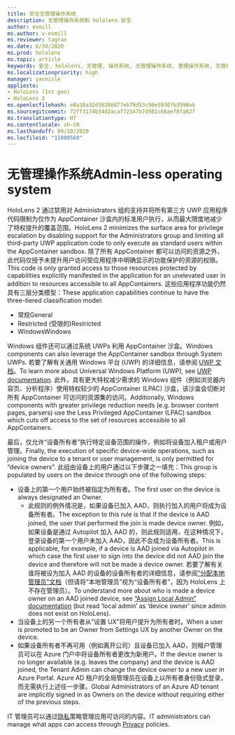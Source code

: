 ```yaml
---
title: 安全无管理操作系统
description: 无管理操作系统和 hololens 安全
author: evmill
ms.author: v-evmill
ms.reviewer: tagran
ms.date: 6/30/2020
ms.prod: hololens
ms.topic: article
keywords: 安全, hololens, 无管理, 操作系统, 无管理操作系统, 管理操作系统, 无管理操作系统, hololens 2, hololens 2 安全,
ms.localizationpriority: high
manager: yannisle
appliesto:
- HoloLens (1st gen)
- HoloLens 2
ms.openlocfilehash: e8a10a32d30206877eb79d53c90e59307b3990ab
ms.sourcegitcommit: 72ff3174b34d2acaf72547b7d981c66aef8fa82f
ms.translationtype: HT
ms.contentlocale: zh-CN
ms.lasthandoff: 09/10/2020
ms.locfileid: "11009560"
---
```

# <span data-ttu-id="39f81-104">无管理操作系统</span><span class="sxs-lookup"><span data-stu-id="39f81-104">Admin-less operating system</span></span>

<span data-ttu-id="39f81-105">HoloLens 2 通过禁用对 Administrators 组的支持并将所有第三方 UWP 应用程序代码限制为仅作为 AppContainer 沙盒内的标准用户执行，从而最大限度地减少了特权提升的覆盖范围。</span><span class="sxs-lookup"><span data-stu-id="39f81-105">HoloLens 2 minimizes the surface area for privilege escalation by disabling support for the Administrators group and limiting all third-party UWP application code to only execute as standard users within the AppContainer sandbox.</span></span> <span data-ttu-id="39f81-106">除了所有 AppContainer 都可以访问的资源之外，此代码仅授予未提升用户访问受应用程序中明确显示的功能保护的资源的权限。</span><span class="sxs-lookup"><span data-stu-id="39f81-106">This code is only granted access to those resources protected by capabilities explicitly manifested in the application for an unelevated user in addition to resources accessible to all AppContainers.</span></span>
<span data-ttu-id="39f81-107">这些应用程序功能仍然具有三层分类模型：</span><span class="sxs-lookup"><span data-stu-id="39f81-107">These application capabilities continue to have the three-tiered classification model:</span></span>
  * <span data-ttu-id="39f81-108">常规</span><span class="sxs-lookup"><span data-stu-id="39f81-108">General</span></span>
  * <span data-ttu-id="39f81-109">Restricted (受限的)</span><span class="sxs-lookup"><span data-stu-id="39f81-109">Restricted</span></span>
  * <span data-ttu-id="39f81-110">Windows</span><span class="sxs-lookup"><span data-stu-id="39f81-110">Windows</span></span>

<span data-ttu-id="39f81-111">Windows 组件还可以通过系统 UWPs 利用 AppContainer 沙盒。</span><span class="sxs-lookup"><span data-stu-id="39f81-111">Windows components can also leverage the AppContainer sandbox through System UWPs.</span></span> <span data-ttu-id="39f81-112">若要了解有关通用 Windows 平台 (UWP) 的详细信息，请参阅 [UWP 文档](https://docs.microsoft.com/windows/uwp/)。</span><span class="sxs-lookup"><span data-stu-id="39f81-112">To learn more about Universal Windows Platform (UWP), see [UWP documentation](https://docs.microsoft.com/windows/uwp/).</span></span> <span data-ttu-id="39f81-113">此外，具有更大特权减少需求的 Windows 组件（例如浏览器内容页、分析程序）使用特权较少的 AppContainer (LPAC) 沙盒，该沙盒会切断对所有 AppContainer 可访问的资源集的访问。</span><span class="sxs-lookup"><span data-stu-id="39f81-113">Additionally, Windows components with greater privilege reduction needs (e.g. browser content pages, parsers) use the Less Privileged AppContainer (LPAC) sandbox which cuts off access to the set of resources accessible to all AppContainers.</span></span>

<span data-ttu-id="39f81-114">最后，仅允许“设备所有者”执行特定设备范围的操作，例如将设备加入租户或用户管理。</span><span class="sxs-lookup"><span data-stu-id="39f81-114">Finally, the execution of specific device-wide operations, such as joining the device to a tenant or user management, is only permitted for “device owners”.</span></span> <span data-ttu-id="39f81-115">此组由设备上的用户通过以下步骤之一填充：</span><span class="sxs-lookup"><span data-stu-id="39f81-115">This group is populated by users on the device through one of the following steps:</span></span>
  * <span data-ttu-id="39f81-116">设备上的第一个用户始终被指定为所有者。</span><span class="sxs-lookup"><span data-stu-id="39f81-116">The first user on the device is always designated an Owner.</span></span> 
    * <span data-ttu-id="39f81-117">此规则的例外情况是，如果设备已加入 AAD，则执行加入的用户将成为设备所有者。</span><span class="sxs-lookup"><span data-stu-id="39f81-117">The exception to this rule is that if the device is AAD joined, the user that performed the join is made device owner.</span></span> <span data-ttu-id="39f81-118">例如，如果设备是通过 Autopilot 加入 AAD 的，则此规则适用，在这种情况下，登录设备的第一个用户未加入 AAD，因此不会成为设备所有者。</span><span class="sxs-lookup"><span data-stu-id="39f81-118">This is applicable, for example, if a device is AAD joined via Autopilot in which case the first user to sign into the device did not AAD join the device and therefore will not be made a device owner.</span></span> <span data-ttu-id="39f81-119">若要了解有关谁将被设为加入 AAD 的设备的设备所有者的详细信息，请参阅[“分配本地管理员”文档](https://docs.microsoft.com/azure/active-directory/devices/assign-local-admin)（但请将“本地管理员”视为“设备所有者”，因为 HoloLens 上不存在管理员）。</span><span class="sxs-lookup"><span data-stu-id="39f81-119">To understand more about who is made a device owner on an AAD joined device, see [“Assign Local Admin” documentation](https://docs.microsoft.com/azure/active-directory/devices/assign-local-admin) (but read ‘local admin’ as ‘device owner’ since admin does not exist on HoloLens).</span></span>
  * <span data-ttu-id="39f81-120">当设备上的另一个所有者从“设置 UX”将用户提升为所有者时。</span><span class="sxs-lookup"><span data-stu-id="39f81-120">When a user is promoted to be an Owner from Settings UX by another Owner on the device.</span></span>
  * <span data-ttu-id="39f81-121">如果设备所有者不再可用（例如离开公司）且设备已加入 AAD，则租户管理员可以在 Azure 门户中将设备所有者更改为新用户。</span><span class="sxs-lookup"><span data-stu-id="39f81-121">If the device owner is no longer available (e.g. leaves the company) and the device is AAD joined, the Tenant Admin can change the device owner to a new user in Azure Portal.</span></span>
<span data-ttu-id="39f81-122">Azure AD 租户的全局管理员在设备上以所有者身份隐式登录，而无需执行上述任一步骤。</span><span class="sxs-lookup"><span data-stu-id="39f81-122">Global Administrators of an Azure AD tenant are implicitly signed in as Owners on the device without requiring either of the previous steps.</span></span> 

<span data-ttu-id="39f81-123">IT 管理员可以通过[隐私](https://docs.microsoft.com/windows/client-management/mdm/policy-csp-privacy)策略管理应用可访问的内容。</span><span class="sxs-lookup"><span data-stu-id="39f81-123">IT administrators can manage what apps can access through [Privacy](https://docs.microsoft.com/windows/client-management/mdm/policy-csp-privacy) policies.</span></span> 
